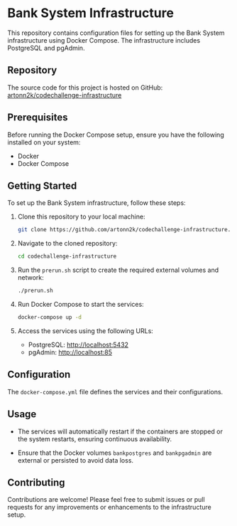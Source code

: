 # Bank System Infrastructure

This repository contains configuration files for setting up the Bank System infrastructure using Docker Compose. The infrastructure includes PostgreSQL and pgAdmin.

## Repository

The source code for this project is hosted on GitHub: [artonn2k/codechallenge-infrastructure](https://github.com/artonn2k/codechallenge-infrastructure)

## Prerequisites

Before running the Docker Compose setup, ensure you have the following installed on your system:

- Docker
- Docker Compose

## Getting Started

To set up the Bank System infrastructure, follow these steps:

1. Clone this repository to your local machine:

   ```bash
   git clone https://github.com/artonn2k/codechallenge-infrastructure.git
   ```

2. Navigate to the cloned repository:

   ```bash
   cd codechallenge-infrastructure
   ```

3. Run the `prerun.sh` script to create the required external volumes and network:

   ```bash
   ./prerun.sh
   ```

4. Run Docker Compose to start the services:

   ```bash
   docker-compose up -d
   ```

5. Access the services using the following URLs:

    - PostgreSQL: [http://localhost:5432](http://localhost:5432)
    - pgAdmin: [http://localhost:85](http://localhost:85)

## Configuration

The `docker-compose.yml` file defines the services and their configurations.

## Usage

- The services will automatically restart if the containers are stopped or the system restarts, ensuring continuous availability.

- Ensure that the Docker volumes `bankpostgres` and `bankpgadmin` are external or persisted to avoid data loss.

## Contributing

Contributions are welcome! Please feel free to submit issues or pull requests for any improvements or enhancements to the infrastructure setup.
